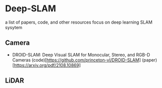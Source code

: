 # Deep-SLAM
a list of papers, code, and other resources focus on deep learning SLAM sysytem

## Camera
* DROID-SLAM: Deep Visual SLAM for Monocular, Stereo, and RGB-D Cameras (code)[https://github.com/princeton-vl/DROID-SLAM] (paper)[https://arxiv.org/pdf/2108.10869]




## LiDAR
